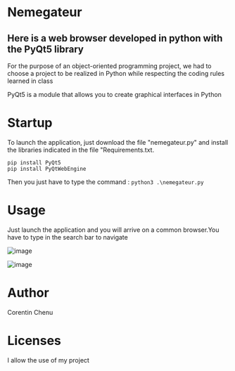# Nemegateur
## Here is a web browser developed in python with the PyQt5 library
For the purpose of an object-oriented programming project, we had to choose a project to be realized in Python while respecting the coding rules learned in class 

PyQt5 is a module that allows you to create graphical interfaces in Python
# Startup
To launch the application, just download the file "nemegateur.py" and install the libraries indicated in the file "Requirements.txt. 
```
pip install PyQt5
pip install PyQtWebEngine

```
Then you just have to type the command : ``` python3 .\nemegateur.py ```

# Usage 

Just launch the application and you will arrive on a common browser.You have to type in the search bar to navigate 

![image](https://user-images.githubusercontent.com/70575835/150786942-e9860fd1-5a9a-49c6-81b2-ad39fcaf9d2d.png)

![image](https://user-images.githubusercontent.com/70575835/150787020-5a83dd91-c7b0-47fc-868d-474c73f09b45.png)



# Author
Corentin Chenu 

# Licenses

I allow the use of my project 
